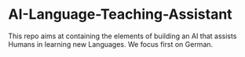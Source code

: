 # AI-Language-Teaching-Assistant
This repo aims at containing the elements of building an AI that assists Humans in learning new Languages. We focus first on German.
